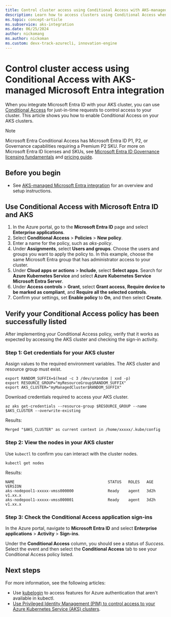 ```yaml
---
title: Control cluster access using Conditional Access with AKS-managed Microsoft Entra integration
description: Learn how to access clusters using Conditional Access when integrating Microsoft Entra ID in your Azure Kubernetes Service (AKS) clusters.
ms.topic: concept-article
ms.subservice: aks-integration
ms.date: 06/25/2024
author: nickomang
ms.author: nickoman
ms.custom: devx-track-azurecli, innovation-engine
---
```


# Control cluster access using Conditional Access with AKS-managed Microsoft Entra integration

When you integrate Microsoft Entra ID with your AKS cluster, you can use [Conditional Access][aad-conditional-access] for just-in-time requests to control access to your cluster. This article shows you how to enable Conditional Access on your AKS clusters.

> [!NOTE]
> Microsoft Entra Conditional Access has Microsoft Entra ID P1, P2, or Governance capabilities requiring a Premium P2 SKU. For more on Microsoft Entra ID licenses and SKUs, see [Microsoft Entra ID Governance licensing fundamentals][licensing-fundamentals] and [pricing guide][aad-pricing].

## Before you begin

* See [AKS-managed Microsoft Entra integration](./managed-azure-ad.md) for an overview and setup instructions.

## Use Conditional Access with Microsoft Entra ID and AKS

1. In the Azure portal, go to the **Microsoft Entra ID** page and select **Enterprise applications**.
1. Select **Conditional Access** > **Policies** > **New policy**.
1. Enter a name for the policy, such as *aks-policy*.
1. Under **Assignments**, select **Users and groups**. Choose the users and groups you want to apply the policy to. In this example, choose the same Microsoft Entra group that has administrator access to your cluster.
1. Under **Cloud apps or actions** > **Include**, select **Select apps**. Search for **Azure Kubernetes Service** and select **Azure Kubernetes Service Microsoft Entra Server**.
1. Under **Access controls** > **Grant**, select **Grant access**, **Require device to be marked as compliant**, and **Require all the selected controls**.
1. Confirm your settings, set **Enable policy** to **On**, and then select **Create**.

## Verify your Conditional Access policy has been successfully listed

After implementing your Conditional Access policy, verify that it works as expected by accessing the AKS cluster and checking the sign-in activity.

### Step 1: Get credentials for your AKS cluster

Assign values to the required environment variables. The AKS cluster and resource group must exist.

```azurecli-interactive
export RANDOM_SUFFIX=$(head -c 3 /dev/urandom | xxd -p)
export RESOURCE_GROUP="myResourceGroup$RANDOM_SUFFIX"
export AKS_CLUSTER="myManagedCluster$RANDOM_SUFFIX"
```

Download credentials required to access your AKS cluster.

```azurecli-interactive
az aks get-credentials --resource-group $RESOURCE_GROUP --name $AKS_CLUSTER --overwrite-existing
```

Results:

<!-- expected_similarity=0.3 -->

```output
Merged "$AKS_CLUSTER" as current context in /home/xxxxx/.kube/config
```

### Step 2: View the nodes in your AKS cluster

Use `kubectl` to confirm you can interact with the cluster nodes.

```azurecli-interactive
kubectl get nodes
```

Results:

<!-- expected_similarity=0.3 -->

```output
NAME                                         STATUS   ROLES   AGE     VERSION
aks-nodepool1-xxxxx-vmss000000               Ready    agent   3d2h    v1.xx.x
aks-nodepool1-xxxxx-vmss000001               Ready    agent   3d2h    v1.xx.x
```

### Step 3: Check the Conditional Access application sign-ins

In the Azure portal, navigate to **Microsoft Entra ID** and select **Enterprise applications** > **Activity** > **Sign-ins**.

Under the **Conditional Access** column, you should see a status of *Success*. Select the event and then select the **Conditional Access** tab to see your Conditional Access policy listed.

## Next steps

For more information, see the following articles:

* Use [kubelogin](https://github.com/Azure/kubelogin) to access features for Azure authentication that aren't available in kubectl.
* [Use Privileged Identity Management (PIM) to control access to your Azure Kubernetes Service (AKS) clusters][pim-aks].

<!-- LINKS - External -->
[aad-pricing]: https://azure.microsoft.com/pricing/details/active-directory/

<!-- LINKS - Internal -->
[aad-conditional-access]: /azure/active-directory/conditional-access/overview
[licensing-fundamentals]: /entra/id-governance/licensing-fundamentals
[az-aks-get-credentials]: /cli/azure/aks#az_aks_get_credentials
[pim-aks]: ./privileged-identity-management.md